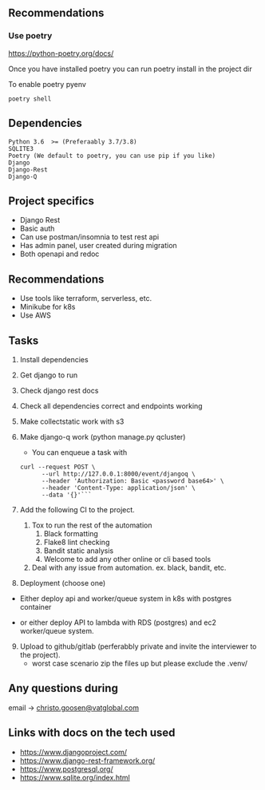 
## Recommendations
### Use poetry 

https://python-poetry.org/docs/

Once you have installed poetry you can run poetry install in the project dir

To enable poetry pyenv
```buildoutcfg
poetry shell
```

## Dependencies
    Python 3.6  >= (Preferaably 3.7/3.8)
    SQLITE3
    Poetry (We default to poetry, you can use pip if you like)
    Django
    Django-Rest
    Django-Q


## Project specifics
* Django Rest
* Basic auth
* Can use postman/insomnia to test rest api
* Has admin panel, user created during  migration
* Both openapi and redoc

## Recommendations
* Use tools like terraform, serverless, etc.
* Minikube for k8s
* Use AWS


## Tasks

1. Install dependencies

2. Get django to run

3. Check django rest docs

4. Check all dependencies correct and endpoints working

5. Make collectstatic work with s3

6. Make django-q work (python manage.py qcluster)
    * You can enqueue a task with
    ```buildoutcfg
   curl --request POST \
          --url http://127.0.0.1:8000/event/djangoq \
          --header 'Authorization: Basic <password base64>' \
          --header 'Content-Type: application/json' \
          --data '{}'```

7. Add the following CI to the project.
    1.  Tox to run the rest of the automation
        1. Black formatting
        2. Flake8 lint checking
        3. Bandit static analysis
        4. Welcome to add any other online or cli based tools
    2. Deal with any issue from automation. ex. black, bandit, etc.

8. Deployment (choose one)
* Either deploy api and worker/queue system in k8s with postgres container

* or either deploy API to lambda with  RDS (postgres) and ec2 worker/queue system.

9. Upload to github/gitlab (perferabbly  private and invite the interviewer to the project).
    * worst case scenario zip the files up but please exclude the .venv/



## Any questions during
email -> christo.goosen@vatglobal.com

## Links with docs on the tech used
* https://www.djangoproject.com/
* https://www.django-rest-framework.org/
* https://www.postgresql.org/
* https://www.sqlite.org/index.html